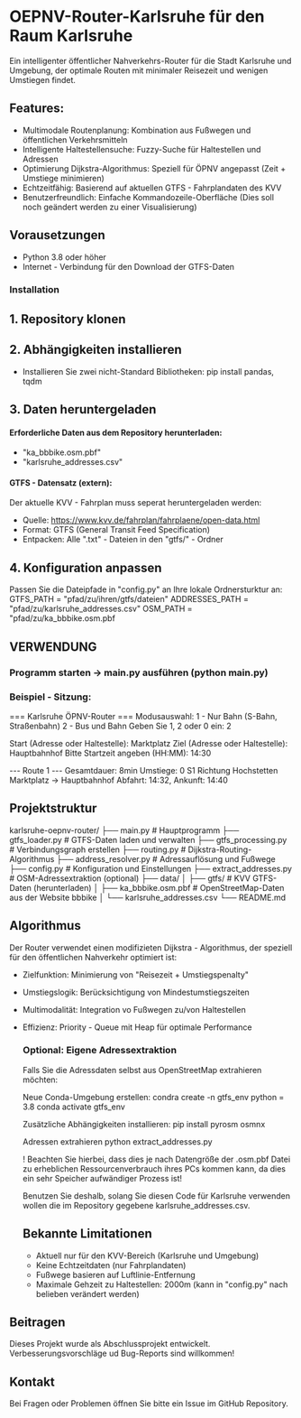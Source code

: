 # OEPNV-Router-Karlsruhe für den Raum Karlsruhe
Ein intelligenter öffentlicher Nahverkehrs-Router für die Stadt Karlsruhe und Umgebung, der optimale Routen mit minimaler Reisezeit und wenigen Umstiegen findet.

## Features:
- Multimodale Routenplanung: Kombination aus Fußwegen und öffentlichen Verkehrsmitteln
- Intelligente Haltestellensuche: Fuzzy-Suche für Haltestellen und Adressen
- Optimierung Dijkstra-Algorithmus: Speziell für ÖPNV angepasst (Zeit + Umstiege minimieren)
- Echtzeitfähig: Basierend auf aktuellen GTFS - Fahrplandaten des KVV
- Benutzerfreundlich: Einfache Kommandozeile-Oberfläche (Dies soll noch geändert werden zu einer Visualisierung)

## Vorausetzungen
- Python 3.8 oder höher
- Internet - Verbindung für den Download der GTFS-Daten

### Installation ###
## 1. Repository klonen

## 2. Abhängigkeiten installieren
- Installieren Sie zwei nicht-Standard Bibliotheken: pip install pandas, tqdm

## 3. Daten heruntergeladen
#### Erforderliche Daten aus dem Repository herunterladen:
- "ka_bbbike.osm.pbf"
- "karlsruhe_addresses.csv"

#### GTFS - Datensatz (extern):
Der aktuelle KVV - Fahrplan muss seperat heruntergeladen werden:
- Quelle: https://www.kvv.de/fahrplan/fahrplaene/open-data.html
- Format: GTFS (General Transit Feed Specification)
- Entpacken: Alle ".txt" - Dateien in den "gtfs/" - Ordner

## 4. Konfiguration anpassen
Passen Sie die Dateipfade in "config.py" an Ihre lokale Ordnersturktur an:
GTFS_PATH = "pfad/zu/ihren/gtfs/dateien"
ADDRESSES_PATH = "pfad/zu/karlsruhe_addresses.csv"
OSM_PATH = "pfad/zu/ka_bbbike.osm.pbf

## VERWENDUNG ##
### Programm starten -> main.py ausführen (python main.py)

### Beispiel - Sitzung:
=== Karlsruhe ÖPNV-Router ===
Modusauswahl:
1 - Nur Bahn (S-Bahn, Straßenbahn)
2 - Bus und Bahn
Geben Sie 1, 2 oder 0 ein: 2

Start (Adresse oder Haltestelle): Marktplatz
Ziel (Adresse oder Haltestelle): Hauptbahnhof
Bitte Startzeit angeben (HH:MM): 14:30

--- Route 1 ---
Gesamtdauer: 8min
Umstiege: 0
S1 Richtung Hochstetten
Marktplatz → Hauptbahnhof
Abfahrt: 14:32, Ankunft: 14:40

## Projektstruktur
karlsruhe-oepnv-router/
├── main.py # Hauptprogramm
├── gtfs_loader.py # GTFS-Daten laden und verwalten
├── gtfs_processing.py # Verbindungsgraph erstellen
├── routing.py # Dijkstra-Routing-Algorithmus
├── address_resolver.py # Adressauflösung und Fußwege
├── config.py # Konfiguration und Einstellungen
├── extract_addresses.py # OSM-Adressextraktion (optional)
├── data/
│ ├── gtfs/ # KVV GTFS-Daten (herunterladen)
│ ├── ka_bbbike.osm.pbf # OpenStreetMap-Daten aus der Website bbbike
│ └── karlsruhe_addresses.csv
└── README.md

## Algorithmus
Der Router verwendet einen modifizieten Dijkstra - Algorithmus, der speziell für den öffentlichen Nahverkehr optimiert ist:
- Zielfunktion: Minimierung von "Reisezeit + Umstiegspenalty"
- Umstiegslogik: Berücksichtigung von Mindestumstiegszeiten
- Multimodalität: Integration vo Fußwegen zu/von Haltestellen
- Effizienz: Priority - Queue mit Heap für optimale Performance

  ### Optional: Eigene Adressextraktion
  Falls Sie die Adressdaten selbst aus OpenStreetMap extrahieren möchten:

  Neue Conda-Umgebung erstellen:
  condra create -n gtfs_env python = 3.8
  conda activate gtfs_env

  Zusätzliche Abhängigkeiten installieren:
  pip install pyrosm osmnx

  Adressen extrahieren
  python extract_addresses.py
  
  ! Beachten Sie hierbei, dass dies je nach Datengröße der .osm.pbf Datei zu erheblichen Ressourcenverbrauch ihres PCs kommen kann, da dies ein sehr Speicher aufwändiger Prozess       ist!

  Benutzen Sie deshalb, solang Sie diesen Code für Karlsruhe verwenden wollen die im Repository gegebene karlsruhe_addresses.csv.

  ## Bekannte Limitationen
  - Aktuell nur für den KVV-Bereich (Karlsruhe und Umgebung)
  - Keine Echtzeitdaten (nur Fahrplandaten)
  - Fußwege basieren auf Luftlinie-Entfernung
  - Maximale Gehzeit zu Haltestellen: 2000m (kann in "config.py" nach belieben verändert werden)
 
## Beitragen
Dieses Projekt wurde als Abschlussprojekt entwickelt.
Verbesserungsvorschläge ud Bug-Reports sind willkommen!

## Kontakt
Bei Fragen oder Problemen öffnen Sie bitte ein Issue im GitHub Repository.
